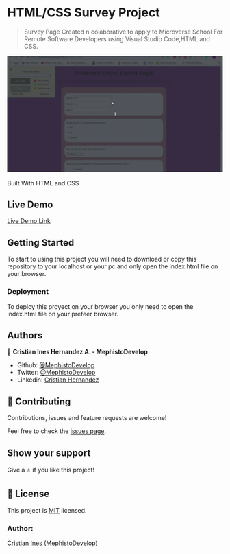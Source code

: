# HTML/CSS Survey Project

> Survey Page Created n colaborative to apply to Microverse School For Remote Software Developers using Visual Studio Code,HTML and CSS.

![screenshot](./screenshotsurvey.gif)


Built With HTML and CSS

## Live Demo

[Live Demo Link](https://mephistodevelop.github.io/Cristian-Lore/)


## Getting Started

To start to using this project you will need to download or copy this repository to your localhost or your pc and only open the index.html file on  your browser.

### Deployment

To deploy this proyect on your browser you only need to open the index.html file on your prefeer browser.

## Authors

👤 **Cristian Ines Hernandez A. - MephistoDevelop**

- Github: [@MephistoDevelop](https://github.com/MephistoDevelop)
- Twitter: [@MephistoDevelop](https://twitter.com/MephistoDevelop)
- Linkedin: [Cristian Hernandez](https://www.linkedin.com/in/cristian-hernandez1992/)

## 🤝 Contributing

Contributions, issues and feature requests are welcome!

Feel free to check the [issues page](issues/).

## Show your support

Give a ⭐️ if you like this project!

## 📝 License

This project is [MIT](lic.url) licensed.

### Author:

[Cristian Ines (MephistoDevelop)](https://github.com/MephistoDevelop)
